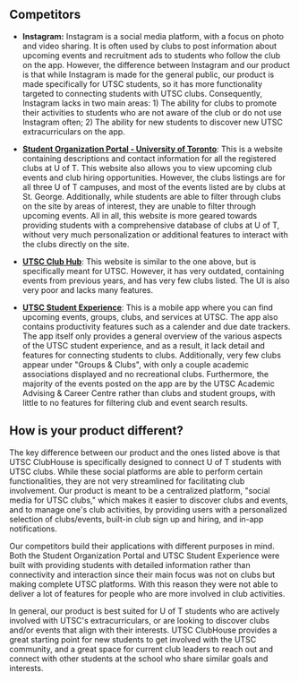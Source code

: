 ## Competitors

* __Instagram:__ Instagram is a social media platform, with a focus on photo and video sharing. It is often used by clubs to post information about upcoming events and recruitment ads to students who follow the club on the app. However, the difference between Instagram and our product is that while Instagram is made for the general public, our product is made specifically for UTSC students, so it has more functionality targeted to connecting students with UTSC clubs. Consequently, Instagram lacks in two main areas: 1) The ability for clubs to promote their activities to students who are not aware of the club or do not use Instagram often; 2) The ability for new students to discover new UTSC extracurriculars on the app. 

* __[Student Organization Portal - University of Toronto](https://sop.utoronto.ca/)__: This is a website containing descriptions and contact information for all the registered clubs at U of T. This website also allows you to view upcoming club events and club hiring opportunities. However, the clubs listings are for all three U of T campuses, and most of the events listed are by clubs at St. George. Additionally, while students are able to filter through clubs on the site by areas of interest, they are unable to filter through upcoming events. All in all, this website is more geared towards providing students with a comprehensive database of clubs at U of T, without very much personalization or additional features to interact with the clubs directly on the site.

* __[UTSC Club Hub](https://www.acadiate.com/ee/utscclubhub/lobby)__: This website is similar to the one above, but is specifically meant for UTSC. However, it has very outdated, containing events from previous years, and has very few clubs listed. The UI is also very poor and lacks many features.

* __[UTSC Student Experience](https://play.google.com/store/apps/details?id=com.oohlala.utsc)__: This is a mobile app where you can find upcoming events, groups, clubs, and services at UTSC. The app also contains productivity features such as a calender and due date trackers. The app itself only provides a general overview of the various aspects of the UTSC student experience, and as a result, it lack detail and features for connecting students to clubs. Additionally, very few clubs appear under "Groups & Clubs", with only a couple academic associations displayed and no recreational clubs. Furthermore, the majority of the events posted on the app are by the UTSC Academic Advising & Career Centre rather than clubs and student groups, with little to no features for filtering club and event search results.

## How is your product different?

The key difference between our product and the ones listed above is that UTSC ClubHouse is specifically designed to connect U of T students with UTSC clubs. While these social platforms are able to perform certain functionalities, they are not very streamlined for facilitating club involvement. Our product is meant to be a centralized platform, "social media for UTSC clubs," which makes it easier to discover clubs and events, and to manage one's club activities, by providing users with a personalized selection of clubs/events, built-in club sign up and hiring, and in-app notifications.

Our competitors build their applications with different purposes in mind. Both the Student Organization Portal and UTSC Student Experience were built with providing students with detailed information rather than connectivity and interaction since their main focus was not on clubs but making complete UTSC platforms. With this reason they were not able to deliver a lot of features for people who are more involved in club activities. 

In general, our product is best suited for U of T students who are actively involved with UTSC's extracurriculars, or are looking to discover clubs and/or events that align with their interests. UTSC ClubHouse provides a great starting point for new students to get involved with the UTSC community, and a great space for current club leaders to reach out and connect with other students at the school who share similar goals and interests.